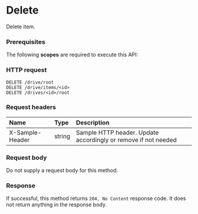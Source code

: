 # Delete

Delete item.
### Prerequisites
The following **scopes** are required to execute this API: 
### HTTP request
<!-- { "blockType": "ignored" } -->
```http
DELETE /drive/root
DELETE /drive/items/<id>
DELETE /drives/<id>/root

```
### Request headers
| Name       | Type | Description|
|:---------------|:--------|:----------|
| X-Sample-Header  | string  | Sample HTTP header. Update accordingly or remove if not needed|

### Request body
Do not supply a request body for this method.


### Response
If successful, this method returns `204, No Content` response code. It does not return anything in the response body.


<!-- uuid: da8d326e-8680-48f7-94c8-aa6afc8734b0
2015-10-19 09:07:24 UTC -->
<!-- {
  "type": "#page.annotation",
  "description": "Delete",
  "keywords": "",
  "section": "documentation",
  "tocPath": ""
}-->